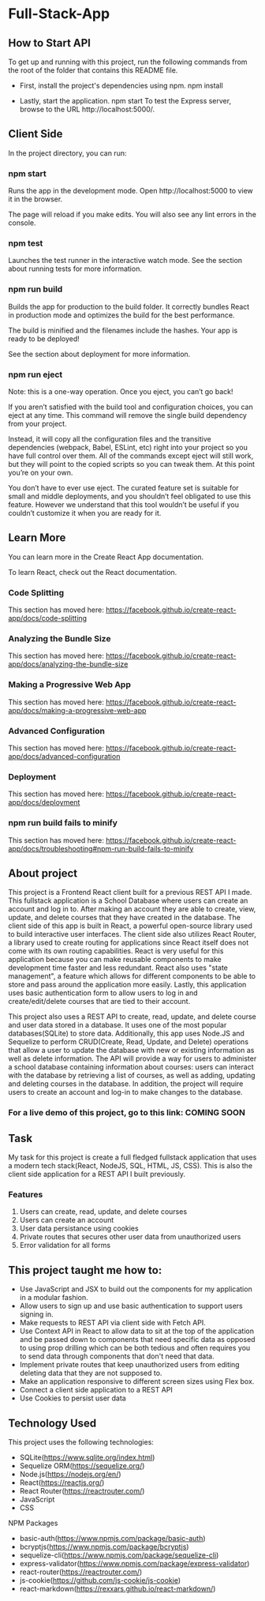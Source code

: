 # Full-Stack-App

## How to Start API

To get up and running with this project, run the following commands from the root of the folder that contains this README file.

* First, install the project's dependencies using npm.
npm install

* Lastly, start the application.
 npm start
 To test the Express server, browse to the URL http://localhost:5000/.

## Client Side

In the project directory, you can run:

### npm start

Runs the app in the development mode.
Open http://localhost:5000 to view it in the browser.

The page will reload if you make edits.
You will also see any lint errors in the console.

### npm test

Launches the test runner in the interactive watch mode.
See the section about running tests for more information.

### npm run build

Builds the app for production to the build folder.
It correctly bundles React in production mode and optimizes the build for the best performance.

The build is minified and the filenames include the hashes.
Your app is ready to be deployed!

See the section about deployment for more information.

### npm run eject

Note: this is a one-way operation. Once you eject, you can’t go back!

If you aren’t satisfied with the build tool and configuration choices, you can eject at any time. This command will remove the single build dependency from your project.

Instead, it will copy all the configuration files and the transitive dependencies (webpack, Babel, ESLint, etc) right into your project so you have full control over them. All of the commands except eject will still work, but they will point to the copied scripts so you can tweak them. At this point you’re on your own.

You don’t have to ever use eject. The curated feature set is suitable for small and middle deployments, and you shouldn’t feel obligated to use this feature. However we understand that this tool wouldn’t be useful if you couldn’t customize it when you are ready for it.

## Learn More

You can learn more in the Create React App documentation.

To learn React, check out the React documentation.

### Code Splitting

This section has moved here: https://facebook.github.io/create-react-app/docs/code-splitting

### Analyzing the Bundle Size

This section has moved here: https://facebook.github.io/create-react-app/docs/analyzing-the-bundle-size

### Making a Progressive Web App

This section has moved here: https://facebook.github.io/create-react-app/docs/making-a-progressive-web-app

### Advanced Configuration

This section has moved here: https://facebook.github.io/create-react-app/docs/advanced-configuration

### Deployment

This section has moved here: https://facebook.github.io/create-react-app/docs/deployment

### npm run build fails to minify

This section has moved here: https://facebook.github.io/create-react-app/docs/troubleshooting#npm-run-build-fails-to-minify

## About project

This project is a Frontend React client built for a previous REST API I made. This fullstack application is a School Database where users can create an account and log in to. After making an account they are able to create, view, update, and delete courses that they have created in the database. The client side of this app is built in React, a powerful open-source library used to build interactive user interfaces. The client side also utilizes React Router, a library used to create routing for applications since React itself does not come with its own routing capabilities. React is very useful for this application because you can make reusable components to make development time faster and less redundant. React also uses "state management", a feature which allows for different components to be able to store and pass around the application more easily. Lastly, this application uses basic authentication form to allow users to log in and create/edit/delete courses that are tied to their account.

This project also uses a REST API to create, read, update, and delete course and user data stored in a database. It uses one of the most popular databases(SQLite) to store data. Additionally, this app uses Node.JS and Sequelize to perform CRUD(Create, Read, Update, and Delete) operations that allow a user to update the database with new or existing information as well as delete information. The API will provide a way for users to administer a school database containing information about courses: users can interact with the database by retrieving a list of courses, as well as adding, updating and deleting courses in the database. In addition, the project will require users to create an account and log-in to make changes to the database.


### For a live demo of this project, go to this link: COMING SOON

## Task 

My task for this project is create a full fledged fullstack application that uses a modern tech stack(React, NodeJS, SQL, HTML, JS, CSS). This is also the client side application for a REST API I built previously.
### Features
1. Users can create, read, update, and delete courses
2. Users can create an account
3. User data persistance using cookies
4. Private routes that secures other user data from unauthorized users
5. Error validation for all forms

## This project taught me how to:

* Use JavaScript and JSX to build out the components for my application in a modular fashion.
* Allow users to sign up and use basic authentication to support users signing in.
* Make requests to REST API via client side with Fetch API.
* Use Context API in React to allow data to sit at the top of the application and be passed down to components that need specific data as opposed to using prop drilling which can be both tedious and often requires you to send data through components that don't need that data.
* Implement private routes that keep unauthorized users from editing deleting data that they are not supposed to.
* Make an application responsive to different screen sizes using Flex box.
* Connect a client side application to a REST API
* Use Cookies to persist user data

## Technology Used

This project uses the following technologies:

* SQLite(https://www.sqlite.org/index.html)
* Sequelize ORM(https://sequelize.org/)
* Node.js(https://nodejs.org/en/)
* React(https://reactjs.org/)
* React Router(https://reactrouter.com/)
* JavaScript
* CSS

NPM Packages

* basic-auth(https://www.npmjs.com/package/basic-auth)
* bcryptjs(https://www.npmjs.com/package/bcryptjs)
* sequelize-cli(https://www.npmjs.com/package/sequelize-cli)
* express-validator(https://www.npmjs.com/package/express-validator)
* react-router(https://reactrouter.com/)
* js-cookie(https://github.com/js-cookie/js-cookie)
* react-markdown(https://rexxars.github.io/react-markdown/)
